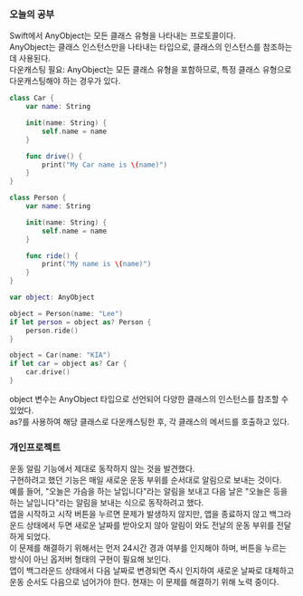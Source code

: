 ### 오늘의 공부

Swift에서 AnyObject는 모든 클래스 유형을 나타내는 프로토콜이다.<br>
AnyObject는 클래스 인스턴스만을 나타내는 타입으로, 클래스의 인스턴스를 참조하는 데 사용된다.<br>
다운캐스팅 필요: AnyObject는 모든 클래스 유형을 포함하므로, 특정 클래스 유형으로 다운캐스팅해야 하는 경우가 있다.<br>

```swift
class Car {
    var name: String

    init(name: String) {
        self.name = name
    }

    func drive() {
        print("My Car name is \(name)")
    }
}

class Person {
    var name: String

    init(name: String) {
        self.name = name
    }

    func ride() {
        print("My name is \(name)")
    }
}

var object: AnyObject

object = Person(name: "Lee")
if let person = object as? Person {
    person.ride()
}

object = Car(name: "KIA")
if let car = object as? Car {
    car.drive()
}
```
object 변수는 AnyObject 타입으로 선언되어 다양한 클래스의 인스턴스를 참조할 수 있었다.<br>
as?를 사용하여 해당 클래스로 다운캐스팅한 후, 각 클래스의 메서드를 호출하고 있다.<br>

### 개인프로젝트

운동 알림 기능에서 제대로 동작하지 않는 것을 발견했다.<br>
구현하려고 했던 기능은 매일 새로운 운동 부위를 순서대로 알림으로 보내는 것이다.<br>
예를 들어, "오늘은 가슴을 하는 날입니다"라는 알림을 보내고 다음 날은 "오늘은 등을 하는 날입니다"라는 알림을 보내는 식으로 동작하려고 했다.<br>
앱을 시작하고 시작 버튼을 누르면 문제가 발생하지 않지만, 앱을 종료하지 않고 백그라운드 상태에서 두면 새로운 날짜를 받아오지 않아 알림이 와도 전날의 운동 부위를 전달하게 되었다.<br>
이 문제를 해결하기 위해서는 먼저 24시간 경과 여부를 인지해야 하며, 버튼을 누르는 방식이 아닌 옵저버 형태의 구현이 필요해 보인다.<br>
앱이 백그라운드 상태에서 다음 날짜로 변경되면 즉시 인지하여 새로운 날짜로 대체하고 운동 순서도 다음으로 넘어가야 한다. 현재는 이 문제를 해결하기 위해 노력 중이다.<br>
